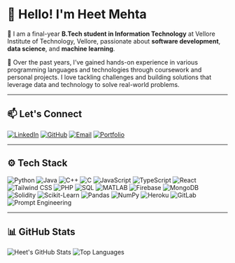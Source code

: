 # 👋 Hello! I'm Heet Mehta

🚀 I am a final-year **B.Tech student in Information Technology** at Vellore Institute of Technology, Vellore, passionate about **software development**, **data science**, and **machine learning**.

🌱 Over the past years, I’ve gained hands-on experience in various programming languages and technologies through coursework and personal projects. I love tackling challenges and building solutions that leverage data and technology to solve real-world problems.

---

## 📫 Let's Connect
[![LinkedIn](https://img.shields.io/badge/LinkedIn-Connect-blue?style=for-the-badge&logo=LinkedIn)](https://www.linkedin.com/in/heet-mehta-41b862225)
[![GitHub](https://img.shields.io/badge/GitHub-Profile-black?style=for-the-badge&logo=GitHub)](https://github.com/Heet852003)
[![Email](https://img.shields.io/badge/Email-mehtaheet5@gmail.com-blue?style=for-the-badge&logo=Gmail)](mailto:mehtaheet5@gmail.com)
[![Portfolio](https://img.shields.io/badge/Portfolio-Visit-lightgreen?style=for-the-badge&logo=internet-explorer)](https://heet852003.github.io/My-Portfolio/)

---

## ⚙️ Tech Stack

<p>
    <img src="https://img.shields.io/badge/python-3776AB?style=for-the-badge&logo=python&logoColor=white" alt="Python" title="Python"/>
    <img src="https://img.shields.io/badge/java-007396?style=for-the-badge&logo=java&logoColor=white" alt="Java" title="Java"/>
    <img src="https://img.shields.io/badge/c++-00599C?style=for-the-badge&logo=cplusplus&logoColor=white" alt="C++" title="C++"/>
    <img src="https://img.shields.io/badge/c-A8B9CC?style=for-the-badge&logo=c&logoColor=white" alt="C" title="C"/>
    <img src="https://img.shields.io/badge/javascript-F7DF1E?style=for-the-badge&logo=javascript&logoColor=black" alt="JavaScript" title="JavaScript"/>
    <img src="https://img.shields.io/badge/typescript-3178C6?style=for-the-badge&logo=typescript&logoColor=white" alt="TypeScript" title="TypeScript"/>
    <img src="https://img.shields.io/badge/react-61DAFB?style=for-the-badge&logo=react&logoColor=black" alt="React" title="React"/>
    <img src="https://img.shields.io/badge/tailwind-38B2AC?style=for-the-badge&logo=tailwindcss&logoColor=white" alt="Tailwind CSS" title="Tailwind CSS"/>
    <img src="https://img.shields.io/badge/php-777BB4?style=for-the-badge&logo=php&logoColor=white" alt="PHP" title="PHP"/>
    <img src="https://img.shields.io/badge/sql-4479A1?style=for-the-badge&logo=mysql&logoColor=white" alt="SQL" title="SQL"/>
    <img src="https://img.shields.io/badge/matlab-0076A8?style=for-the-badge&logo=mathworks&logoColor=white" alt="MATLAB" title="MATLAB"/>
    <img src="https://img.shields.io/badge/firebase-FFCA28?style=for-the-badge&logo=firebase&logoColor=black" alt="Firebase" title="Firebase"/>
    <img src="https://img.shields.io/badge/mongodb-47A248?style=for-the-badge&logo=mongodb&logoColor=white" alt="MongoDB" title="MongoDB"/>
    <img src="https://img.shields.io/badge/solidity-363636?style=for-the-badge&logo=solidity&logoColor=white" alt="Solidity" title="Solidity"/>
    <img src="https://img.shields.io/badge/scikit--learn-F7931E?style=for-the-badge&logo=scikit-learn&logoColor=white" alt="Scikit-Learn" title="Scikit-Learn"/>
    <img src="https://img.shields.io/badge/pandas-150458?style=for-the-badge&logo=pandas&logoColor=white" alt="Pandas" title="Pandas"/>
    <img src="https://img.shields.io/badge/numpy-013243?style=for-the-badge&logo=numpy&logoColor=white" alt="NumPy" title="NumPy"/>
    <img src="https://img.shields.io/badge/heroku-430098?style=for-the-badge&logo=heroku&logoColor=white" alt="Heroku" title="Heroku"/>
    <img src="https://img.shields.io/badge/gitlab-FCA121?style=for-the-badge&logo=gitlab&logoColor=white" alt="GitLab" title="GitLab"/>
    <img src="https://img.shields.io/badge/prompt%20engineering-FF6F00?style=for-the-badge" alt="Prompt Engineering" title="Prompt Engineering"/>
</p>

---

## 📊 GitHub Stats

![Heet's GitHub Stats](https://github-readme-stats.vercel.app/api?username=Heet852003&show_icons=true&theme=radical)
![Top Languages](https://github-readme-stats.vercel.app/api/top-langs/?username=Heet852003&layout=compact&theme=radical)
